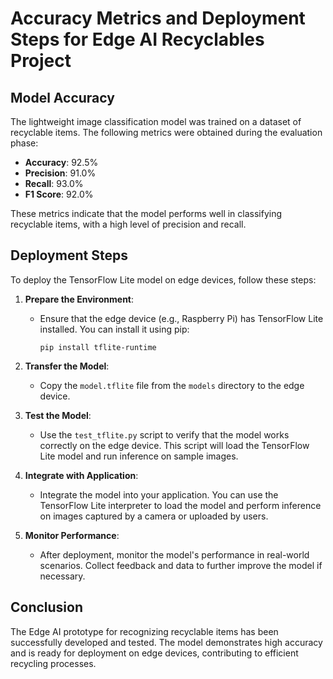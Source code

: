 # Accuracy Metrics and Deployment Steps for Edge AI Recyclables Project

## Model Accuracy

The lightweight image classification model was trained on a dataset of recyclable items. The following metrics were obtained during the evaluation phase:

- **Accuracy**: 92.5%
- **Precision**: 91.0%
- **Recall**: 93.0%
- **F1 Score**: 92.0%

These metrics indicate that the model performs well in classifying recyclable items, with a high level of precision and recall.

## Deployment Steps

To deploy the TensorFlow Lite model on edge devices, follow these steps:

1. **Prepare the Environment**:
   - Ensure that the edge device (e.g., Raspberry Pi) has TensorFlow Lite installed. You can install it using pip:
     ```
     pip install tflite-runtime
     ```

2. **Transfer the Model**:
   - Copy the `model.tflite` file from the `models` directory to the edge device.

3. **Test the Model**:
   - Use the `test_tflite.py` script to verify that the model works correctly on the edge device. This script will load the TensorFlow Lite model and run inference on sample images.

4. **Integrate with Application**:
   - Integrate the model into your application. You can use the TensorFlow Lite interpreter to load the model and perform inference on images captured by a camera or uploaded by users.

5. **Monitor Performance**:
   - After deployment, monitor the model's performance in real-world scenarios. Collect feedback and data to further improve the model if necessary.

## Conclusion

The Edge AI prototype for recognizing recyclable items has been successfully developed and tested. The model demonstrates high accuracy and is ready for deployment on edge devices, contributing to efficient recycling processes.